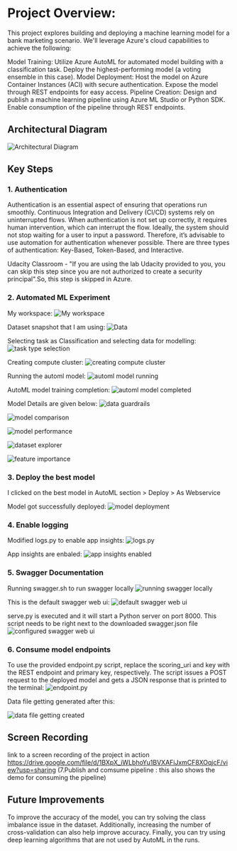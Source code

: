 # Project Overview:

This project explores building and deploying a machine learning model for a bank marketing scenario. We'll leverage Azure's cloud capabilities to achieve the following:

Model Training:
Utilize Azure AutoML for automated model building with a classification task.
Deploy the highest-performing model (a voting ensemble in this case).
Model Deployment:
Host the model on Azure Container Instances (ACI) with secure authentication.
Expose the model through REST endpoints for easy access.
Pipeline Creation:
Design and publish a machine learning pipeline using Azure ML Studio or Python SDK.
Enable consumption of the pipeline through REST endpoints.

## Architectural Diagram

![Architectural Diagram](https://github.com/adityasant1998/azuremlnanodegree-assgn2/blob/421bd1a00ed9547d00b5d4a0fbd18cef736526f4/screenshots/Architecture%20Diagram.jpeg)

## Key Steps

### 1. Authentication
Authentication is an essential aspect of ensuring that operations run smoothly. Continuous Integration and Delivery (CI/CD) systems rely on uninterrupted flows. When authentication is not set up correctly, it requires human intervention, which can interrupt the flow. Ideally, the system should not stop waiting for a user to input a password. Therefore, it’s advisable to use automation for authentication whenever possible. There are three types of authentication: Key-Based, Token-Based, and Interactive.

Udacity Classroom - "If you are using the lab Udacity provided to you, you can skip this step since you are not authorized to create a security principal".So, this step is skipped in Azure.

### 2. Automated ML Experiment

My workspace: 
![My workspace](https://github.com/adityasant1998/azuremlnanodegree-assgn2/blob/4c19061258a714cffb27243313df51b46b6d77b6/screenshots/1.workspace.jpg)

Dataset snapshot that I am using: 
![Data](https://github.com/adityasant1998/azuremlnanodegree-assgn2/blob/4c19061258a714cffb27243313df51b46b6d77b6/screenshots/2.data.jpg)

Selecting task as Classification and selecting data for modelling: 
![task type selection](https://github.com/adityasant1998/azuremlnanodegree-assgn2/blob/4c19061258a714cffb27243313df51b46b6d77b6/screenshots/3.task%20type%20selection.jpg)

Creating compute cluster:
![creating compute cluster](https://github.com/adityasant1998/azuremlnanodegree-assgn2/blob/4c19061258a714cffb27243313df51b46b6d77b6/screenshots/4.creating%20compute%20cluster.jpg)

Running the automl model:
![automl model running](https://github.com/adityasant1998/azuremlnanodegree-assgn2/blob/4c19061258a714cffb27243313df51b46b6d77b6/screenshots/5.automl%20model%20running.jpg)

AutoML model training completion:
![automl model completed](https://github.com/adityasant1998/azuremlnanodegree-assgn2/blob/4c19061258a714cffb27243313df51b46b6d77b6/screenshots/6.automl%20model%20completed.jpg)

Model Details are given below: 
![data guardrails](https://github.com/adityasant1998/azuremlnanodegree-assgn2/blob/4c19061258a714cffb27243313df51b46b6d77b6/screenshots/7.data%20guardrails.jpg)

![model comparison](https://github.com/adityasant1998/azuremlnanodegree-assgn2/blob/4c19061258a714cffb27243313df51b46b6d77b6/screenshots/8.model%20comparison.jpg)

![model performance](https://github.com/adityasant1998/azuremlnanodegree-assgn2/blob/4c19061258a714cffb27243313df51b46b6d77b6/screenshots/9.model%20performance.jpg)

![dataset explorer](https://github.com/adityasant1998/azuremlnanodegree-assgn2/blob/4c19061258a714cffb27243313df51b46b6d77b6/screenshots/10.dataset%20explorer.jpg)

![feature importance](https://github.com/adityasant1998/azuremlnanodegree-assgn2/blob/4c19061258a714cffb27243313df51b46b6d77b6/screenshots/11.feature%20importance.jpg)

### 3. Deploy the best model

I clicked on the best model in AutoML section > Deploy > As Webservice

Model got successfully deployed:
![model deployment](https://github.com/adityasant1998/azuremlnanodegree-assgn2/blob/4c19061258a714cffb27243313df51b46b6d77b6/screenshots/12.model%20deployment.jpg)

### 4. Enable logging

Modified logs.py to enable app insights:
![logs.py](https://github.com/adityasant1998/azuremlnanodegree-assgn2/blob/4c19061258a714cffb27243313df51b46b6d77b6/screenshots/13.logs.py.jpg)

App insights are enbaled:
![app insights enabled](https://github.com/adityasant1998/azuremlnanodegree-assgn2/blob/4c19061258a714cffb27243313df51b46b6d77b6/screenshots/14.app%20insights%20enabled.jpg)

### 5. Swagger Documentation

Running swagger.sh to run swagger locally
![running swagger locally](https://github.com/adityasant1998/azuremlnanodegree-assgn2/blob/4c19061258a714cffb27243313df51b46b6d77b6/screenshots/15.running%20swagger%20locally.jpg)

This is the default swagger web ui:
![default swagger web ui](https://github.com/adityasant1998/azuremlnanodegree-assgn2/blob/4c19061258a714cffb27243313df51b46b6d77b6/screenshots/16.default%20swagger%20web%20ui.jpg)

serve.py is executed and it will start a Python server on port 8000. This script needs to be right next to the downloaded swagger.json file
![configured swagger web ui](https://github.com/adityasant1998/azuremlnanodegree-assgn2/blob/4c19061258a714cffb27243313df51b46b6d77b6/screenshots/17.configured%20swagger%20web%20ui.jpg)

### 6. Consume model endpoints

To use the provided endpoint.py script, replace the scoring_uri and key with the REST endpoint and primary key, respectively. The script issues a POST request to the deployed model and gets a JSON response that is printed to the terminal:
![endpoint.py](https://github.com/adityasant1998/azuremlnanodegree-assgn2/blob/4c19061258a714cffb27243313df51b46b6d77b6/screenshots/18.endpoint.py.jpg)

Data file getting generated after this:

![data file getting created](https://github.com/adityasant1998/azuremlnanodegree-assgn2/blob/4c19061258a714cffb27243313df51b46b6d77b6/screenshots/19.data%20file%20getting%20created.jpg)

## Screen Recording
link to a screen recording of the project in action
https://drive.google.com/file/d/1BXpX_iWLbhoYu1BVXAFiJxmCF8XOqjcF/view?usp=sharing (7.Publish and comsume pipeline : this also shows the demo for consuming the pipeline)

## Future Improvements
To improve the accuracy of the model, you can try solving the class imbalance issue in the dataset. Additionally, increasing the number of cross-validation can also help improve accuracy. Finally, you can try using deep learning algorithms that are not used by AutoML in the runs.

